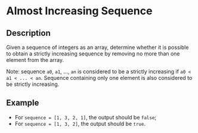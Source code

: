 # Almost Increasing Sequence

## Description

Given a sequence of integers as an array, determine whether it is possible to obtain a strictly increasing sequence by removing no more than one element from the array.

Note: sequence `a0`, `a1`, ..., `an` is considered to be a strictly increasing if `a0 < a1 < ... < an`. Sequence containing only one element is also considered to be strictly increasing.

## Example

- For `sequence = [1, 3, 2, 1]`, the output should be `false`;
- For `sequence = [1, 3, 2]`, the output should be `true`.
